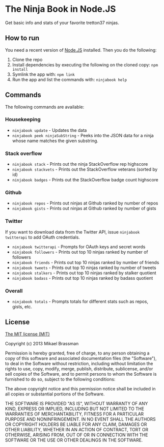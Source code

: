 # The Ninja Book in Node.JS

Get basic info and stats of your favorite tretton37 ninjas.

## How to run

You need a recent version of [Node.JS](http://nodejs.org/) installed. Then you do the following:

1. Clone the repo
2. Install dependencies by executing the following on the cloned copy: `npm install`
3. Symlink the app with: `npm link`
4. Run the app and list the commands with: `ninjabook help`

## Commands

The following commands are available:

### Housekeeping

* `ninjabook update` - Updates the data
* `ninjabook peek ninjaSubString` - Peeks into the JSON data for a ninja whose name matches the given substring.

### Stack overflow

* `ninjabook stack` - Prints out the ninja StackOverflow rep highscore
* `ninjabook stackvets` - Prints out the StackOverflow veterans (sorted by id)
* `ninjabook badges` - Prints out the StackOverflow badge count highscore

### Github

* `ninjabook repos` - Prints out ninjas at Github ranked by number of repos
* `ninjabook gists` - Prints out ninjas at Github ranked by number of gists

### Twitter

If you want to download data from the Twitter API, issue `ninjabook twitterapi` to add OAuth credentials.

* `ninjabook twitterapi` - Prompts for OAuth keys and secret words
* `ninjabook followers` - Prints out top 10 ninjas ranked by number of followers
* `ninjabook friends` - Prints out top 10 ninjas ranked by number of friends
* `ninjabook tweets` - Prints out top 10 ninjas ranked by number of tweets
* `ninjabook stalkers` - Prints out top 10 ninjas ranked by stalker quotient
* `ninjabook badass` - Prints out top 10 ninjas ranked by badass quotient

### Overall

* `ninjabook totals` - Prompts totals for different stats such as repos, gists, etc.

## License

[The MIT license (MIT)](http://opensource.org/licenses/MIT)

Copyright (c) 2013 Mikael Brassman

Permission is hereby granted, free of charge, to any person obtaining a copy
of this software and associated documentation files (the "Software"), to deal
in the Software without restriction, including without limitation the rights
to use, copy, modify, merge, publish, distribute, sublicense, and/or sell
copies of the Software, and to permit persons to whom the Software is
furnished to do so, subject to the following conditions:

The above copyright notice and this permission notice shall be included in
all copies or substantial portions of the Software.

THE SOFTWARE IS PROVIDED "AS IS", WITHOUT WARRANTY OF ANY KIND, EXPRESS OR
IMPLIED, INCLUDING BUT NOT LIMITED TO THE WARRANTIES OF MERCHANTABILITY,
FITNESS FOR A PARTICULAR PURPOSE AND NONINFRINGEMENT. IN NO EVENT SHALL THE
AUTHORS OR COPYRIGHT HOLDERS BE LIABLE FOR ANY CLAIM, DAMAGES OR OTHER
LIABILITY, WHETHER IN AN ACTION OF CONTRACT, TORT OR OTHERWISE, ARISING FROM,
OUT OF OR IN CONNECTION WITH THE SOFTWARE OR THE USE OR OTHER DEALINGS IN
THE SOFTWARE.
